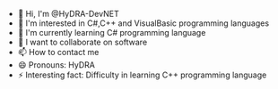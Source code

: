 - 👋 Hi, I'm @HyDRA-DevNET
- 👀 I'm interested in C#,C++ and VisualBasic programming languages
- 🌱 I'm currently learning C# programming language
- 💞️ I want to collaborate on software
- 📫 How to contact me
- 😄 Pronouns: HyDRA
- ⚡ Interesting fact: Difficulty in learning C++ programming language

<!---
HyDRA-DevNET/HyDRA-DevNET is a ✨ special ✨ repository because its `README.md` (this file) appears on your GitHub profile.
You can click the Preview link to take a look at your changes.
--->

